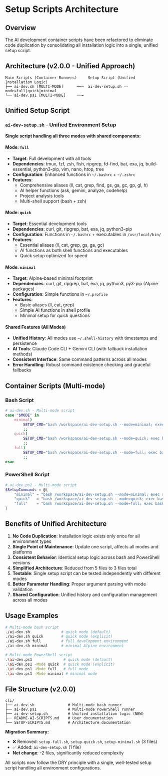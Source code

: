 # Setup Scripts Architecture

## Overview

The AI development container scripts have been refactored to eliminate code duplication by consolidating all installation logic into a single, unified setup script.

## Architecture (v2.0.0 - Unified Approach)

```
Main Scripts (Container Runners)     Setup Script (Unified Installation Logic)
├── ai-dev.sh [MULTI-MODE]      ──→  ai-dev-setup.sh --mode=full|quick|minimal
└── ai-dev.ps1 [MULTI-MODE]     ──→
```

## Unified Setup Script

### `ai-dev-setup.sh` - Unified Environment Setup

**Single script handling all three modes with shared components:**

#### Mode: `full`
- **Target**: Full development with all tools
- **Dependencies**: tmux, fzf, zsh, fish, ripgrep, fd-find, bat, exa, jq, build-essential, python3-pip, vim, nano, htop, tree
- **Configuration**: Enhanced functions in `~/.bashrc` + `~/.zshrc`
- **Features**:
  - Comprehensive aliases (ll, cat, grep, find, gs, ga, gc, gp, gl, h)
  - AI helper functions (ask, gemini, analyze, codehelp)
  - Project analysis tools
  - Multi-shell support (bash + zsh)

#### Mode: `quick`  
- **Target**: Essential development tools
- **Dependencies**: curl, git, ripgrep, bat, exa, jq, python3-pip
- **Configuration**: Functions in `~/.bashrc` + executables in `/usr/local/bin/`
- **Features**:
  - Essential aliases (ll, cat, grep, gs, ga, gc)
  - AI functions as both shell functions and executables
  - Quick setup optimized for speed

#### Mode: `minimal`
- **Target**: Alpine-based minimal footprint  
- **Dependencies**: curl, git, ripgrep, bat, exa, jq, python3, py3-pip (Alpine packages)
- **Configuration**: Simple functions in `~/.profile`
- **Features**:
  - Basic aliases (ll, cat, grep)
  - Simple AI functions in shell profile
  - Minimal setup for quick questions

#### Shared Features (All Modes)
- **Unified History**: All modes use `~/.shell-history` with timestamps and persistence
- **AI Tools**: Claude Code CLI + Gemini CLI (with fallback installation methods)
- **Consistent Interface**: Same command patterns across all modes
- **Error Handling**: Robust command existence checking and graceful fallbacks

## Container Scripts (Multi-mode)

### Bash Script

```bash
# ai-dev.sh - Multi-mode script
case "$MODE" in
    minimal)
        SETUP_CMD="bash /workspace/ai-dev-setup.sh --mode=minimal; exec sh"
        ;;
    quick)
        SETUP_CMD="bash /workspace/ai-dev-setup.sh --mode=quick; exec bash"
        ;;
    full)
        SETUP_CMD="bash /workspace/ai-dev-setup.sh --mode=full; exec bash"
        ;;
esac
```

### PowerShell Script

```powershell
# ai-dev.ps1 - Multi-mode script
$SetupCommands = @{
    "minimal" = "bash /workspace/ai-dev-setup.sh --mode=minimal; exec sh"
    "quick"   = "bash /workspace/ai-dev-setup.sh --mode=quick; exec bash"
    "full"    = "bash /workspace/ai-dev-setup.sh --mode=full; exec bash"
}
```

## Benefits of Unified Architecture

1. **No Code Duplication**: Installation logic exists only once for all environment types
2. **Single Point of Maintenance**: Update one script, affects all modes and platforms  
3. **Consistent Behavior**: Identical setup logic across bash and PowerShell versions
4. **Simplified Architecture**: Reduced from 5 files to 3 files total
5. **Testable**: Single setup script can be tested independently with different modes
6. **Better Parameter Handling**: Proper argument parsing with mode validation
7. **Shared Configuration**: Unified history and configuration management across all modes

## Usage Examples

```bash
# Multi-mode bash script
./ai-dev.sh              # quick mode (default)
./ai-dev.sh quick        # quick mode (explicit)
./ai-dev.sh full         # full development environment
./ai-dev.sh minimal      # minimal Alpine environment

# Multi-mode PowerShell script
.\ai-dev.ps1              # quick mode (default)
.\ai-dev.ps1 -Mode quick  # quick mode (explicit)
.\ai-dev.ps1 -Mode full   # full mode
.\ai-dev.ps1 -Mode minimal # minimal mode
```

## File Structure (v2.0.0)

```
cli/
├── ai-dev.sh               # Multi-mode bash runner
├── ai-dev.ps1              # Multi-mode PowerShell runner  
├── ai-dev-setup.sh         # Unified installation logic (NEW)
├── README-AI-SCRIPTS.md    # User documentation
└── SETUP-SCRIPTS.md        # Architecture documentation
```

**Migration Summary:**
- ❌ Removed: `setup-full.sh`, `setup-quick.sh`, `setup-minimal.sh` (3 files)
- ✅ Added: `ai-dev-setup.sh` (1 file)  
- **Net change**: -2 files, significantly reduced complexity

All scripts now follow the DRY principle with a single, well-tested setup script handling all environment configurations.
